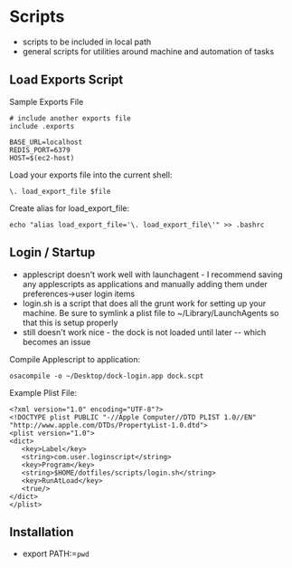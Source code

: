 Scripts
=====================

* scripts to be included in local path
* general scripts for utilities around machine and automation of tasks 

Load Exports Script
-------------------

Sample Exports File

```
# include another exports file
include .exports

BASE_URL=localhost
REDIS_PORT=6379
HOST=$(ec2-host)

```

Load your exports file into the current shell:

```
\. load_export_file $file
```

Create alias for load_export_file:

```
echo "alias load_export_file='\. load_export_file\'" >> .bashrc 

```

Login / Startup
---------------

* applescript doesn't work well with launchagent - I recommend saving any applescripts as applications and manually adding them under preferences->user login items
* login.sh is a script that does all the grunt work for setting up your machine. Be sure to symlink a plist file to ~/Library/LaunchAgents so that this is setup properly 
* still doesn't work nice - the dock is not loaded until later -- which becomes an issue

Compile Applescript to application:
```
osacompile -o ~/Desktop/dock-login.app dock.scpt
```

Example Plist File:
```
<?xml version="1.0" encoding="UTF-8"?>
<!DOCTYPE plist PUBLIC "-//Apple Computer//DTD PLIST 1.0//EN" "http://www.apple.com/DTDs/PropertyList-1.0.dtd">
<plist version="1.0">
<dict>
   <key>Label</key>
   <string>com.user.loginscript</string>
   <key>Program</key>
   <string>$HOME/dotfiles/scripts/login.sh</string>
   <key>RunAtLoad</key>
   <true/>
</dict>
</plist>
```


Installation
------------

* export PATH:=`pwd` 




